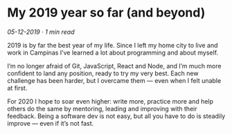 # My 2019 year so far (and beyond)

_05-12-2019 · 1 min read_

2019 is by far the best year of my life. Since I left my home city to live and work in Campinas I’ve learned a lot about programming and about myself.

I’m no longer afraid of Git, JavaScript, React and Node, and I’m much more confident to land any position, ready to try my very best. Each new challenge has been harder, but I overcame them — even when I felt unable at first.

For 2020 I hope to soar even higher: write more, practice more and help others do the same by mentoring, leading and improving with their feedback. Being a software dev is not easy, but all you have to do is steadily improve — even if it’s not fast.
